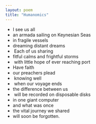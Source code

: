 ```yaml
---
layout: poem
title: "Humanomics"
---
```


- I see us all 
- an armada sailing on Keynesian Seas 
- in fragile vessels 
- dreaming distant dreams
-  Each of us sharing 
- fitful calms and frightful storms
-  with little hope of ever reaching port 
- Have faith 
- our preachers plead
-  knowing well
-  when our voyage ends 
- the difference between us
-  will be recorded on disposable disks 
- in one giant computer 
- and what was once 
- the vital journey we shared 
- will soon be forgotten.